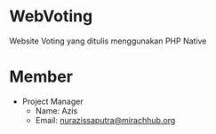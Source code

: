 # WebVoting
Website Voting yang ditulis menggunakan PHP Native

# Member
- Project Manager
   - Name: Azis
   - Email: nurazissaputra@mirachhub.org

